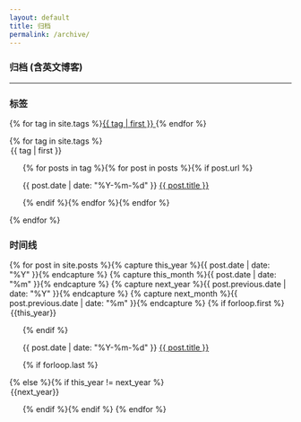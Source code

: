 ```yaml
---
layout: default
title: 归档 
permalink: /archive/
---
```


### 归档 (含英文博客)

---

<h3 id="tags">标签</h3>
<p>{% for tag in site.tags %}<block class="tag"><a href="#{{ tag | first }}">{{ tag | first }} </a></block>{% endfor %}</p>
{% for tag in site.tags %}
  <div>
	<legend id="{{ tag | first }}">{{ tag | first }}</legend>
	<ul>{% for posts in tag  %}{% for post in posts %}{% if post.url %}
  <p><span>{{ post.date | date: "%Y-%m-%d" }}</span> <a class="pjaxlink" href="{{ site.baseurl }}{{ post.url }}">{{ post.title }}</a></p>
  {% endif %}{% endfor %}{% endfor %}</ul>
  </div>
{% endfor %}

<!-- 年份: {% for tag in site.tags %}<block class="tag"><a href="#{{ tag | first }}">{{ tag | first }} </a></block>{% endfor %} -->
<h3 id="tags">时间线</h3>
{% for post in site.posts  %}{% capture this_year %}{{ post.date | date: "%Y" }}{% endcapture %}
{% capture this_month %}{{ post.date | date: "%m" }}{% endcapture %}
{% capture next_year %}{{ post.previous.date | date: "%Y" }}{% endcapture %}
{% capture next_month %}{{ post.previous.date | date: "%m" }}{% endcapture %}
{% if forloop.first %}<legend id="{{this_year}}">{{this_year}}</legend><ul>{% endif %}
<p><span>{{ post.date | date: "%Y-%m-%d" }}</span> <a class="pjaxlink" href="{{ site.baseurl }}{{ post.url }}">{{ post.title }}</a></p>
{% if forloop.last %}</ul>{% else %}{% if this_year != next_year %}</ul><legend id="{{next_year}}">{{next_year}}</legend><ul>{% endif %}{% endif %}
{% endfor %} 

